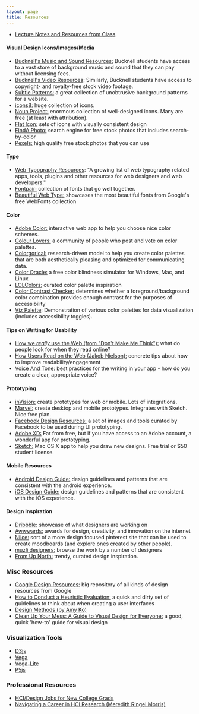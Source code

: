 ```yaml
---
layout: page
title: Resources
---
```


- [Lecture Notes and Resources from Class](https://drive.google.com/drive/folders/1gusFMbQ8Vf9CeI2P0YggH20VWXz6WslG?usp=sharing)

#### Visual Design Icons/Images/Media
- [Bucknell's Music and Sound Resources:](http://researchbysubject.bucknell.edu/c.php?g=89792&p=579601) Bucknell students have access to a vast store of background music and sound that they can pay without licensing fees.
- [Bucknell's Video Resources](http://researchbysubject.bucknell.edu/c.php?g=89792&p=579600): Similarly, Bucknell students have access to copyright- and royalty-free stock video footage.
- [Subtle Patterns:](http://subtlepatterns.com/) a great collection of unobtrusive background patterns for a website.
- [icons8:](https://icons8.com/) huge collection of icons.
- [Noun Project:](https://thenounproject.com/) enormous collection of well-designed icons. Many are free (at least with attribution).
- [Flat Icon:](http://www.flaticon.com/) sets of icons with visually consistent design
- [FindA.Photo:](http://finda.photo/) search engine for free stock photos that includes search-by-color
- [Pexels:](https://www.pexels.com/) high quality free stock photos that you can use


#### Type
- [Web Typography Resources](https://betterwebtype.com/web-typography-resources): "A growing list of web typography related apps, tools, plugins and other resources for web designers and web developers."
- [Fontpair:](http://fontpair.co/) collection of fonts that go well together.
- [Beautiful Web Type:](https://beautifulwebtype.com) showcases the most beautiful fonts from Google's free WebFonts collection

#### Color
- [Adobe Color:](https://color.adobe.com/create/color-wheel/) interactive web app to help you choose nice color schemes.
- [Colour Lovers:](http://www.colourlovers.com/) a community of people who post and vote on color palettes.
- [Colorgorical:](http://vrl.cs.brown.edu/color) research-driven model to help you create color palettes that are both aesthetically pleasing and optimized for communicating data.
- [Color Oracle:](http://colororacle.org/) a free color blindness simulator for Windows, Mac, and Linux
- [LOLColors:](http://www.lolcolors.com/) curated color palette inspiration
- [Color Contrast Checker:](https://webaim.org/resources/contrastchecker/) determines whether a foreground/background color combination provides enough contrast for the purposes of accessibility
- [Viz Palette](https://projects.susielu.com/viz-palette): Demonstration of various color palettes for data visualization (includes accessibility toggles).

#### Tips on Writing for Usability
- [How we _really_ use the Web (from "Don't Make Me Think"):](http://www.sensible.com/chapter.html) what do people look for when they read online?
- [How Users Read on the Web (Jakob Nielson):](https://www.nngroup.com/articles/how-users-read-on-the-web/) concrete tips about how to improve readability/engagement
- [Voice And Tone:](http://voiceandtone.com/) best practices for the writing in your app - how do you create a clear, appropriate voice?


#### Prototyping
- [inVision:](http://www.invisionapp.com/) create prototypes for web or mobile. Lots of integrations.
- [Marvel:](https://marvelapp.com/) create desktop and mobile prototypes. Integrates with Sketch. Nice free plan.
- [Facebook Design Resources:](http://facebook.github.io/design/) a set of images and tools curated by Facebook to be used during UI prototyping.
- [Adobe XD:](https://www.adobe.com/products/xd.html) Far from free, but if you have access to an Adobe account, a wonderful app for prototyping.
- [Sketch:](https://www.sketchapp.com/) Mac OS X app to help you draw new designs. Free trial or $50 student license.

#### Mobile Resources
- [Android Design Guide:](http://developer.android.com/design/index.html) design guidelines and patterns that are consistent with the android experience.
- [iOS Design Guide:](https://developer.apple.com/library/ios/documentation/UserExperience/Conceptual/MobileHIG/) design guidelines and patterns that are consistent with the iOS experience.

#### Design Inspiration
- [Dribbble:](https://dribbble.com/) showcase of what designers are working on
- [Awwwards:](http://www.awwwards.com/) awards for design, creativity, and innovation on the internet
- [Niice:](https://niice.co/) sort of a more design focused pinterest site that can be used to create moodboards (and explore ones created by other people).
- [muzli designers:](http://designers.muz.li/) browse the work by a number of designers
- [From Up North:](https://fromupnorth.com/) trendy, curated design inspiration.

### Misc Resources
- [Google Design Resources:](https://design.google/resources/) big repository of all kinds of design resources from Google
- [How to Conduct a Heuristic Evaluation:](https://www.interaction-design.org/literature/article/heuristic-evaluation-how-to-conduct-a-heuristic-evaluation?utm_source=facebook&utm_medium=sm)
a quick and dirty set of guidelines to think about when creating a user interfaces
- [Design Methods (by Amy Ko)](http://faculty.washington.edu/ajko/books/design-methods/)
- [Clean Up Your Mess: A Guide to Visual Design for Everyone:](http://www.visualmess.com/) a good, quick 'how-to' guide for visual design

### Visualization Tools
- [D3js](https://d3js.org/)
- [Vega](http://vega.github.io/)
- [Vega-Lite](https://vega.github.io/vega-lite/)
- [P5js](http://p5js.org/)

### Professional Resources
- [HCI/Design Jobs for New College Grads](http://pgbovine.net/hci-design-jobs.htm)
- [Navigating a Career in HCI Research (Meredith Ringel Morris)](https://cs.brown.edu/video/387/?quality=hires)
